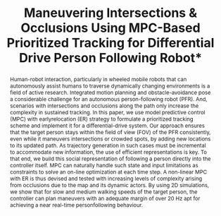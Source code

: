 ---
layout: project-page-new
title: "Maneuvering Intersections & Occlusions Using MPC-Based Prioritized Tracking for Differential Drive Person Following Robot*"
authors:
  - name: Avijit Kumar Ashe
    sup: 1
  - name: K. Madhava Krishna
    sup: 1
affiliations:
  - name: IIIT Hyderabad, India
    link: https://robotics.iiit.ac.in
    sup: 1
permalink: /publications/2021/Avijit_Maneuvering-Intersections/
abstract: "Human-robot interaction, particularly in wheeled mobile robots that can autonomously assist humans to traverse dynamically changing environments is a field of active research. Integrated motion planning and obstacle-avoidance pose a considerable challenge for an autonomous person-following robot (PFR). And, scenarios with intersections and occlusions along the path only increase the complexity in sustained tracking. In this paper, we use model predictive control (MPC) with earlyrelocation (ER) strategy to formulate a prioritized tracking
scheme and implement it for a differential-drive system. Our approach ensures that the target person stays within the field of view (FOV) of the PFR consistently, even while it maneuvers intersections or crowded spots, by adding new locations to its updated path. As trajectory generation in such cases must be incremental to accommodate new information, the use of efficient representations is key. To that end, we build this social representation of following a person directly into the controller itself. MPC can naturally handle such state and input limitations as constraints to solve an on-line optimization at each time step. A non-linear MPC with ER is thus devised and tested with increasing levels of complexity arising from occlusions due to the map and its dynamic actors. By using 2D simulations, we show that for slow and medium walking speeds of the target person, the controller can plan maneuvers with an adequate margin of over 20 Hz apt for achieving a near real-time personfollowing behaviour."
paper: https://ieeexplore.ieee.org/stamp/stamp.jsp?tp=&arnumber=9551618
# supplement: https://robotics.iiit.ac.in/publications/2020/deep-mpc-for-visual-servoing/supplementary.pdf
# video: https://robotics.iiit.ac.in/publications/2020/deep-mpc-for-visual-servoing/video.mp4
# iframe: https://www.youtube.com/embed/jhjskX4FQwA

---